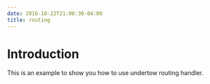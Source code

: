 ```yaml
---
date: 2016-10-22T21:00:30-04:00
title: routing
---
```


# Introduction

This is an example to show you how to use undertow routing handler.
